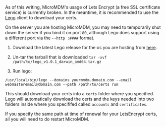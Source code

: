 As of this writing, MicroMDM's usage of Lets Encrypt (a free SSL certificate service) is currently broken. In the meantime, it is recommended to use the [Lego](https://github.com/xenolf/lego) client to download your certs.

On the server you are hosting MicroMDM, you may need to temporarily shut down the server if you bind it on port `80`, although Lego does support using a different port via the `--http :####` format.

1. Download the latest Lego release for the os you are hosting from [here](https://github.com/xenolf/lego/releases/latest).

2. Un-tar the tarball that is downloaded `tar -xvf /path/to/lego_v1.0.1_darwin_amd64.tar.gz`

3. Run lego:
```
/usr/local/bin/lego --domains yourmmdm.domain.com --email webmasteremail@domain.com --path /path/to/certs run
```

This should download your certs into a `certs` folder where you specified. Lego will automatically download the certs and the keys needed into two folders inside where you specififed called `accounts` and `certificates`.

If you specify the same path at time of renewal for your LetsEncrypt certs, all you will need to do restart MicroMDM.

